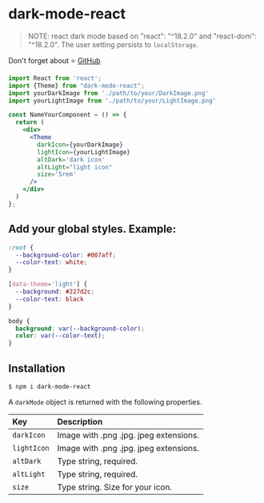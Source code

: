 # dark-mode-react

> NOTE: react dark mode based on "react": "^18.2.0" and "react-dom": "^18.2.0".
> The user setting persists to `localStorage`.

Don't forget about ⭐ [GitHub](https://github.com/ArtemPchela/dark-mode-react)

```jsx
import React from 'react';
import {Theme} from "dark-mode-react";
import yourDarkImage from './path/to/your/DarkImage.png'
import yourLightImage from './path/to/your/LightImage.png'

const NameYourComponent = () => {
  return (
    <div>
      <Theme
        darkIcon={yourDarkImage}
        lightIcon={yourLightImage}
        altDark='dark icon'
        altLight="light icon"
        size='5rem'
      />
    </div>
  )
};
```

## Add your global styles. Example:

```css
:root {
  --background-color: #007aff;
  --color-text: white;
}

[data-theme='light'] {
  --background: #227d2c;
  --color-text: black
}

body {
  background: var(--background-color);
  color: var(--color-text);
}
```

## Installation

```sh
$ npm i dark-mode-react
```

A `darkMode` object is returned with the following properties.

| Key         | Description                            |
| :---------- |:---------------------------------------|
| `darkIcon`  | Image with .png .jpg. jpeg extensions. |
| `lightIcon`  | Image with .png .jpg. jpeg extensions. |
| `altDark` | Type string, required.                 |
| `altLight` | Type string, required.                 |
| `size`  | Type string. Size for your icon.       |
